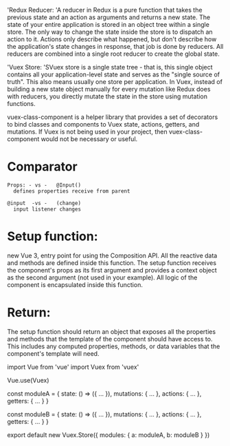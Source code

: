 'Redux Reducer:
'A reducer in Redux is a pure function that takes the previous state and an action as arguments and returns a new state. The state of your entire application is stored in an object tree within a single store. The only way to change the state inside the store is to dispatch an action to it. Actions only describe what happened, but don't describe how the application's state changes in response, that job is done by reducers. All reducers are combined into a single root reducer to create the global state.

'Vuex Store:
'SVuex store is a single state tree - that is, this single object contains all your application-level state and serves as the "single source of truth". This also means usually one store per application. In Vuex, instead of building a new state object manually for every mutation like Redux does with reducers, you directly mutate the state in the store using mutation functions.

vuex-class-component is a helper library that provides a set of decorators to bind classes and components to Vuex state, actions, getters, and mutations. If Vuex is not being used in your project, then vuex-class-component would not be necessary or useful.

#   Comparator

    Props: - vs -   @Input()
      defines properties receive from parent

    @input  -vs -   (change)
      input listener changes
    

# Setup function:
new Vue 3, entry point for using the Composition API.
  All the reactive data and methods are defined inside this function. The setup function receives the component's props as its first argument and provides a context object as the second argument (not used in your example). All logic of the component is encapsulated inside this function.

# Return:
The setup function should return an object that exposes all the properties and methods that the template of the component should have access to. This includes any computed properties, methods, or data variables that the component's template will need.

import Vue from 'vue'
import Vuex from 'vuex'

Vue.use(Vuex)

const moduleA = {
  state: () => ({ ... }),
  mutations: { ... },
  actions: { ... },
  getters: { ... }
}

const moduleB = {
  state: () => ({ ... }),
  mutations: { ... },
  actions: { ... },
  getters: { ... }
}

export default new Vuex.Store({
  modules: {
    a: moduleA,
    b: moduleB
  }
})
